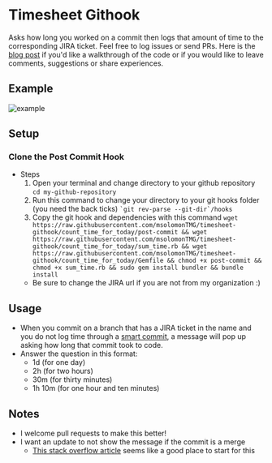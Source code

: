 # Timesheet Githook
Asks how long you worked on a commit then logs that amount of time to the corresponding JIRA ticket. Feel free to log issues or send PRs. Here is the [blog post](http://mike-solomon.com/timesheet-githook) if you'd like a walkthrough of the code or if you would like to leave comments, suggestions or share experiences.

## Example
![example](http://i.imgur.com/1qM2ILI.gif)

## Setup
### Clone the Post Commit Hook
- Steps
  1. Open your terminal and change directory to your github repository `` cd my-github-repository ``
  2. Run this command to change your directory to your git hooks folder (you need the back ticks) `` `git rev-parse --git-dir`/hooks ``
  3. Copy the git hook and dependencies with this command `` wget https://raw.githubusercontent.com/msolomonTMG/timesheet-githook/count_time_for_today/post-commit && wget https://raw.githubusercontent.com/msolomonTMG/timesheet-githook/count_time_for_today/sum_time.rb && wget https://raw.githubusercontent.com/msolomonTMG/timesheet-githook/count_time_for_today/Gemfile && chmod +x post-commit && chmod +x sum_time.rb && sudo gem install bundler && bundle install ``
  - Be sure to change the JIRA url if you are not from my organization :)

## Usage
- When you commit on a branch that has a JIRA ticket in the name and you do not log time through a [smart commit](https://confluence.atlassian.com/display/FISHEYE/Using+smart+commits#Usingsmartcommits-TransitionyourJIRAissues), a message will pop up asking how long that commit took to code.
- Answer the question in this format:
  - 1d (for one day)
  - 2h (for two hours)
  - 30m (for thirty minutes)
  - 1h 10m (for one hour and ten minutes)

## Notes
- I welcome pull requests to make this better!
- I want an update to not show the message if the commit is a merge
  - [This stack overflow article](http://stackoverflow.com/questions/3824050/telling-if-a-git-commit-is-a-merge-revert-commit) seems like a good place to start for this
